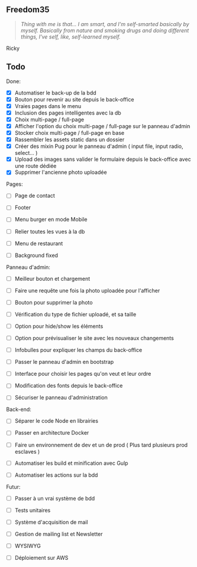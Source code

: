 ## Freedom35

> *Thing with me is that... I am smart, and I'm self-smarted basically by myself.*
> *Basically from nature and smoking drugs and doing different things, I've self, like, self-learned myself.*

Ricky

## Todo

Done:
- [x] Automatiser le back-up de la bdd
- [x] Bouton pour revenir au site depuis le back-office
- [x] Vraies pages dans le menu
- [x] Inclusion des pages intelligentes avec la db
- [x] Choix multi-page / full-page
- [x] Afficher l'option du choix multi-page / full-page sur le panneau d'admin
- [x] Stocker choix multi-page / full-page en base
- [x] Rassembler les assets static dans un dossier
- [x] Créer des mixin Pug pour le panneau d'admin ( input file, input radio, select... )
- [x] Upload des images sans valider le formulaire depuis le back-office avec une route dédiée
- [x] Supprimer l'ancienne photo uploadée

Pages:
- [ ] Page de contact

- [ ] Footer

- [ ] Menu burger en mode Mobile

- [ ] Relier toutes les vues à la db

- [ ] Menu de restaurant

- [ ] Background fixed

Panneau d'admin:

- [ ] Meilleur bouton et chargement

- [ ] Faire une requête une fois la photo uploadée pour l'afficher

- [ ] Bouton pour supprimer la photo

- [ ] Vérification du type de fichier uploadé, et sa taille

- [ ] Option pour hide/show les éléments

- [ ] Option pour prévisualiser le site avec les nouveaux changements

- [ ] Infobulles pour expliquer les champs du back-office

- [ ] Passer le panneau d'admin en bootstrap

- [ ] Interface pour choisir les pages qu'on veut et leur ordre

- [ ] Modification des fonts depuis le back-office

- [ ] Sécuriser le panneau d'administration

Back-end:
- [ ] Séparer le code Node en librairies

- [ ] Passer en architecture Docker

- [ ] Faire un environnement de dev et un de prod ( Plus tard plusieurs prod esclaves )

- [ ] Automatiser les build et minification avec Gulp

- [ ] Automatiser les actions sur la bdd

Futur:
- [ ] Passer à un vrai système de bdd

- [ ] Tests unitaires

- [ ] Système d'acquisition de mail

- [ ] Gestion de mailing list et Newsletter

- [ ] WYSIWYG

- [ ] Déploiement sur AWS
